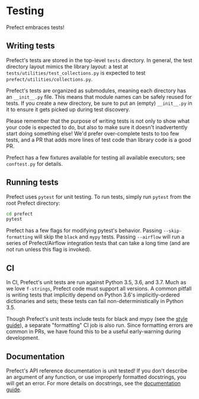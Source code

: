 # Testing

Prefect embraces tests!

## Writing tests

Prefect's tests are stored in the top-level `tests` directory. In general, the test directory layout mimics the library layout: a test at `tests/utilities/test_collections.py` is expected to test `prefect/utilities/collections.py`.

Prefect's tests are organized as submodules, meaning each directory has an `__init__.py` file. This means that module names can be safely reused for tests. If you create a new directory, be sure to put an (empty) `__init__.py` in it to ensure it gets picked up during test discovery.

Please remember that the purpose of writing tests is not only to show what your code is expected to do, but also to make sure it doesn't inadvertently start doing something else! We'd prefer over-complete tests to too few tests, and a PR that adds more lines of test code than library code is a good PR.

Prefect has a few fixtures available for testing all available executors; see `conftest.py` for details.

## Running tests

Prefect uses `pytest` for unit testing. To run tests, simply run `pytest` from the root Prefect directory:

```bash
cd prefect
pytest
```

Prefect has a few flags for modifying pytest's behavior. Passing `--skip-formatting` will skip the `black` and `mypy` tests. Passing `--airflow` will run a series of Prefect/Airflow integration tests that can take a long time (and are not run unless this flag is invoked).

## CI

In CI, Prefect's unit tests are run against Python 3.5, 3.6, and 3.7. Much as we love `f-strings`, Prefect code must support all versions. A common pitfall is writing tests that implicitly depend on Python 3.6's implicitly-ordered dictionaries and sets; these tests can fail non-deterministically in Python 3.5.

Though Prefect's unit tests include tests for black and mypy (see the [style guide](style.md)), a separate "formatting" CI job is also run. Since formatting errors are common in PRs, we have found this to be a useful early-warning during development.

## Documentation

Prefect's API reference documentation is unit tested! If you don't describe an argument of any function, or use improperly formatted docstrings, you will get an error. For more details on docstrings, see the [documentation guide](documentation.md).
